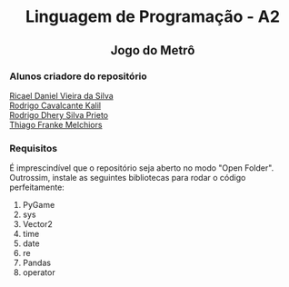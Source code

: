<h1 align="center">Linguagem de Programação - A2</h1>
<h2 align="center">Jogo do Metrô</h2>
<p>


<h3> Alunos criadore do repositório </h3>

<a href = "https://github.com/RicaelDaniel"> Ricael Daniel Vieira da Silva <a/>
<br>
<a href = "https://github.com/Superalien10"> Rodrigo Cavalcante Kalil <a/>
<br>
<a href = "https://github.com/rdhery"> Rodrigo Dhery Silva Prieto <a/>
<br>
<a href = "https://github.com/TFrankeM"> Thiago Franke Melchiors <a/>

<h3>Requisitos</h3>
<p>
É imprescindível que o repositório seja aberto no modo "Open Folder". Outrossim, instale as seguintes bibliotecas para rodar o código perfeitamente:
</p>
<ol>
<li>PyGame</li>
<li>sys</li>
<li>Vector2</li>
<li>time</li>
<li>date</li>
<li>re</li>
<li>Pandas</li>
<li>operator</li>
</ol>
